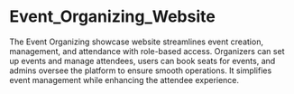 # Event_Organizing_Website
The Event Organizing showcase website streamlines event creation, management, and attendance with role-based access. Organizers can set up events and manage attendees, users can book seats for events, and admins oversee the platform to ensure smooth operations. It simplifies event management while enhancing the attendee experience.
